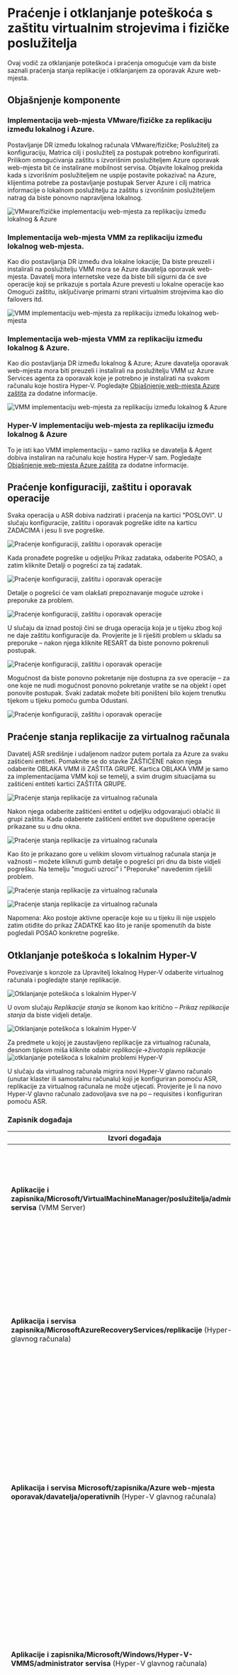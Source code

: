 <properties
    pageTitle="Praćenje i otklanjanje poteškoća s zaštitu virtualnim strojevima i fizičke poslužitelje | Microsoft Auzre" 
    description="Oporavak Azure web-mjesta koordinate replikacije, prebacivanje i oporavak virtualnih računala koja se nalazi na lokalnim poslužiteljima Azure ili sekundarni podatkovnog centra. U ovom se članku omogućuje praćenje i rješavanje problema s zaštite VMM i Hyper-V web-mjesta." 
    services="site-recovery" 
    documentationCenter="" 
    authors="anbacker" 
    manager="mkjain" 
    editor=""/>

<tags 
    ms.service="site-recovery" 
    ms.devlang="na"
    ms.topic="article"
    ms.tgt_pltfrm="na"
    ms.workload="storage-backup-recovery" 
    ms.date="10/13/2016"    
    ms.author="rajanaki"/>
    
# <a name="monitor-and-troubleshoot-protection-for-virtual-machines-and-physical-servers"></a>Praćenje i otklanjanje poteškoća s zaštitu virtualnim strojevima i fizičke poslužitelja

Ovaj vodič za otklanjanje poteškoća i praćenja omogućuje vam da biste saznali praćenja stanja replikacije i otklanjanjem za oporavak Azure web-mjesta.

## <a name="understanding-the-components"></a>Objašnjenje komponente

### <a name="vmwarephysical-site-deployment-for-replication-between-on-premises-and-azure"></a>Implementacija web-mjesta VMware/fizičke za replikaciju između lokalnog i Azure.
Postavljanje DR između lokalnog računala VMware/fizičke; Poslužitelj za konfiguraciju, Matrica cilj i poslužitelj za postupak potrebno konfigurirati. Prilikom omogućivanja zaštitu s izvorišnim poslužiteljem Azure oporavak web-mjesta bit će instalirane mobilnost servisa. Objavite lokalnog prekida kada s izvorišnim poslužiteljem ne uspije postavite pokazivač na Azure, klijentima potrebe za postavljanje postupak Server Azure i cilj matrica informacije o lokalnom poslužitelju za zaštitu s izvorišnim poslužiteljem natrag da biste ponovno napravljena lokalnog. 

![VMware/fizičke implementaciju web-mjesta za replikaciju između lokalnog & Azure](media/site-recovery-monitoring-and-troubleshooting/image18.png)

### <a name="vmm-site-deployment-for-replication-between-on-premises-site"></a>Implementacija web-mjesta VMM za replikaciju između lokalnog web-mjesta.

Kao dio postavljanja DR između dva lokalne lokacije; Da biste preuzeli i instalirali na poslužitelju VMM mora se Azure davatelja oporavak web-mjesta. Davatelj mora internetske veze da biste bili sigurni da će sve operacije koji se prikazuje s portala Azure prevesti u lokalne operacije kao Omogući zaštitu, isključivanje primarni strani virtualnim strojevima kao dio failovers itd.

![VMM implementaciju web-mjesta za replikaciju između lokalnog web-mjesta](media/site-recovery-monitoring-and-troubleshooting/image1.png)

### <a name="vmm-site-deployment-for-replication-between-on-premises--azure"></a>Implementacija web-mjesta VMM za replikaciju između lokalnog & Azure.

Kao dio postavljanja DR između lokalnog & Azure; Azure davatelja oporavak web-mjesta mora biti preuzeli i instalirali na poslužitelju VMM uz Azure Services agenta za oporavak koje je potrebno je instalirati na svakom računalu koje hostira Hyper-V. Pogledajte [Objašnjenje web-mjesta Azure zaštita](./site-recovery-understanding-site-to-azure-protection.md) za dodatne informacije.

![VMM implementaciju web-mjesta za replikaciju između lokalnog & Azure](media/site-recovery-monitoring-and-troubleshooting/image2.png)

### <a name="hyper-v-site-deployment-for-replication-between-on-premises--azure"></a>Hyper-V implementaciju web-mjesta za replikaciju između lokalnog & Azure

To je isti kao VMM implementaciju – samo razlika se davatelja & Agent dobiva instaliran na računalu koje hostira Hyper-V sam. Pogledajte [Objašnjenje web-mjesta Azure zaštita](./site-recovery-understanding-site-to-azure-protection.md) za dodatne informacije.

## <a name="monitor-configuration-protection-and-recovery-operations"></a>Praćenje konfiguraciji, zaštitu i oporavak operacije

Svaka operacija u ASR dobiva nadzirati i praćenja na kartici "POSLOVI". U slučaju konfiguracije, zaštitu i oporavak pogreške idite na karticu ZADACIMA i jesu li sve pogreške.

![Praćenje konfiguraciji, zaštitu i oporavak operacije](media/site-recovery-monitoring-and-troubleshooting/image3.png)

Kada pronađete pogreške u odjeljku Prikaz zadataka, odaberite POSAO, a zatim kliknite Detalji o pogrešci za taj zadatak.

![Praćenje konfiguraciji, zaštitu i oporavak operacije](media/site-recovery-monitoring-and-troubleshooting/image4.png)

Detalje o pogrešci će vam olakšati prepoznavanje moguće uzroke i preporuke za problem.

![Praćenje konfiguraciji, zaštitu i oporavak operacije](media/site-recovery-monitoring-and-troubleshooting/image5.png)

U slučaju da iznad postoji čini se druga operacija koja je u tijeku zbog koji ne daje zaštitu konfiguracije da. Provjerite je li riješiti problem u skladu sa preporuke – nakon njega kliknite RESART da biste ponovno pokrenuli postupak.

![Praćenje konfiguraciji, zaštitu i oporavak operacije](media/site-recovery-monitoring-and-troubleshooting/image6.png)

Mogućnost da biste ponovno pokretanje nije dostupna za sve operacije – za one koje ne nudi mogućnost ponovno pokretanje vratite se na objekt i opet ponovite postupak. Svaki zadatak možete biti poništeni bilo kojem trenutku tijekom u tijeku pomoću gumba Odustani.

![Praćenje konfiguraciji, zaštitu i oporavak operacije](media/site-recovery-monitoring-and-troubleshooting/image7.png)

## <a name="monitor-replication-health-for-virtual-machine"></a>Praćenje stanja replikacije za virtualnog računala

Davatelj ASR središnje i udaljenom nadzor putem portala za Azure za svaku zaštićeni entiteti. Pomaknite se do stavke ZAŠTIĆENE nakon njega odaberite OBLAKA VMM ili ZAŠTITA GRUPE. Kartica OBLAKA VMM je samo za implementacijama VMM koji se temelji, a svim drugim situacijama su zaštićeni entiteti kartici ZAŠTITA GRUPE.

![Praćenje stanja replikacije za virtualnog računala](media/site-recovery-monitoring-and-troubleshooting/image8.png)

Nakon njega odaberite zaštićeni entitet u odjeljku odgovarajući oblačić ili grupi zaštita. Kada odaberete zaštićeni entitet sve dopuštene operacije prikazane su u dnu okna.

![Praćenje stanja replikacije za virtualnog računala](media/site-recovery-monitoring-and-troubleshooting/image9.png)

Kao što je prikazano gore u velikim slovom virtualnog računala stanja je važnosti – možete kliknuti gumb detalje o pogrešci pri dnu da biste vidjeli pogrešku. Na temelju "mogući uzroci" i "Preporuke" navedenim riješili problem.

![Praćenje stanja replikacije za virtualnog računala](media/site-recovery-monitoring-and-troubleshooting/image10.png)

![Praćenje stanja replikacije za virtualnog računala](media/site-recovery-monitoring-and-troubleshooting/image11.png)

Napomena: Ako postoje aktivne operacije koje su u tijeku ili nije uspjelo zatim otiđite do prikaz ZADATKE kao što je ranije spomenutih da biste pogledali POSAO konkretne pogreške.

## <a name="troubleshoot-on-premises-hyper-v-issues"></a>Otklanjanje poteškoća s lokalnim Hyper-V

Povezivanje s konzole za Upravitelj lokalnog Hyper-V odaberite virtualnog računala i pogledajte stanje replikacije.

![Otklanjanje poteškoća s lokalnim Hyper-V](media/site-recovery-monitoring-and-troubleshooting/image12.png)

U ovom slučaju *Replikacije stanja* se ikonom kao kritično – *Prikaz replikacije stanja* da biste vidjeli detalje.

![Otklanjanje poteškoća s lokalnim Hyper-V](media/site-recovery-monitoring-and-troubleshooting/image13.png)

Za predmete u kojoj je zaustavljeno replikacije za virtualnog računala, desnom tipkom miša kliknite odabir *replikacije*->*životopis replikacije*
![otklanjanje poteškoća s lokalnim problemi Hyper-V](media/site-recovery-monitoring-and-troubleshooting/image19.png)

U slučaju da virtualnog računala migrira novi Hyper-V glavno računalo (unutar klaster ili samostalnu računalu) koji je konfiguriran pomoću ASR, replikacije za virtualnog računala ne može utjecati. Provjerite je li na novo Hyper-V glavno računalo zadovoljava sve na po – requisites i konfiguriran pomoću ASR.

### <a name="event-log"></a>Zapisnik događaja

| Izvori događaja                | Pojedinosti                                                                                                                                                                                           |
|-------------------------  |:------------------------------------------------------------------------------------------------------------------------------------------------------------------------------------------------------    |
| **Aplikacije i zapisnika/Microsoft/VirtualMachineManager/poslužitelja/administrator servisa** (VMM Server)   |  To omogućuje za otklanjanje poteškoća s mnogo različite vrste problema VMM korisne zapisivanje. |
| **Aplikacija i servisa zapisnika/MicrosoftAzureRecoveryServices/replikacije** (Hyper-V glavnog računala)   | To sadrži korisne zapisivanje za otklanjanje problema s za mnoge agenta servisa za Microsoft Azure oporavak. <br/> ![Izvor događaja za glavno računalo Hyper-V](media/site-recovery-monitoring-and-troubleshooting/eventviewer03.png) |
| **Aplikacija i servisa Microsoft/zapisnika/Azure web-mjesta oporavak/davatelja/operativnih** (Hyper-V glavnog računala)   | To sadrži korisne zapisivanje za otklanjanje problema s za mnoge oporavak servis sustava Microsoft Azure web-mjesta. <br/> ![Izvor događaja za glavno računalo Hyper-V](media/site-recovery-monitoring-and-troubleshooting/eventviewer02.png) |
| **Aplikacije i zapisnika/Microsoft/Windows/Hyper-V-VMMS/administrator servisa** (Hyper-V glavnog računala) | To omogućuje za otklanjanje problema s za upravljanje virtualnog računala za mnoge Hyper-V korisne zapisivanje. <br/> ![Izvor događaja za glavno računalo Hyper-V](media/site-recovery-monitoring-and-troubleshooting/eventviewer01.png) |


### <a name="hyper-v-replication-logging-options"></a>Mogućnosti zapisivanja replikacije Hyper-V

Svi događaji vezani uz u Hyper-V replike prijavljeni Hyper-V-VMMS\\administrator zapisnika koja se nalazi ispod **Zapisnici programa i servisa\\Microsoft\\Windows**. Analitički zapisnika, k tome, možete biti omogućen za Hyper-V-VMMS. Da biste omogućili ovaj zapisnik, najprije provjerite zapisnike analitička i ispravljanje pogrešaka u preglednik događaja. Otvorite preglednik događaja, zatim na **izborniku Prikaz**, kliknite **Prikaži analitički i ispravljanje pogrešaka zapisnike**.

![Otklanjanje poteškoća s lokalnim Hyper-V](media/site-recovery-monitoring-and-troubleshooting/image14.png)

Analitički zapisnika vidljiv u odjeljku Hyper-V-VMMS

![Otklanjanje poteškoća s lokalnim Hyper-V](media/site-recovery-monitoring-and-troubleshooting/image15.png)

U oknu **Akcije** kliknite **Omogući zapisnika**. Kada je omogućen, ona se pojavljuje u **Nadzor performansi** kao sesiju praćenje događaja koji se nalazi u odjeljku **skupova podataka prikupljanje.**

![Otklanjanje poteškoća s lokalnim Hyper-V](media/site-recovery-monitoring-and-troubleshooting/image16.png)

Da biste prikazali podaci prikupljeni, najprije prekid sesije praćenje onemogućivanjem zapisnik, spremite zapis i ponovno je otvorite u preglednik događaja i koristiti druge alate za pretvaranje po želji.



## <a name="reaching-out-for-microsoft-support"></a>Obraćate za Microsoft Support

### <a name="log-collection"></a>Prikupljanje zapisnika

Za zaštitu VMM web-mjesta, pogledajte [Prikupljanje zapisnika ASR pomoću alata za podršku Dijagnostika platformu (SDP)](http://social.technet.microsoft.com/wiki/contents/articles/28198.asr-data-collection-and-analysis-using-the-vmm-support-diagnostics-platform-sdp-tool.aspx) za prikupljanje potrebnih zapisnike.

Radi zaštite Hyper-V web-mjesta, preuzmite [Alat](https://dcupload.microsoft.com/tools/win7files/DIAG_ASRHyperV_global.DiagCab) i izvoditi na glavnom računalu Hyper-V prikupiti zapisnike.

Za scenarije VMware/fizičke, pogledajte [Azure zbirke web-mjesta oporavak zapisnika Zaštita od web-mjesta za VMware i fizičke](http://social.technet.microsoft.com/wiki/contents/articles/30677.azure-site-recovery-log-collection-for-vmware-and-physical-site-protection.aspx) Prikupljanje potrebnih zapisnika.

Alat za prikuplja zapisnike lokalno u odjeljku nasumičnog naziva podmapi u odjeljku **%LocalAppData%\ElevatedDiagnostics**

![Poslušajte koraci prikazani iz zaštite Hyper-V web-mjesta.](media/site-recovery-monitoring-and-troubleshooting/animate01.gif)

### <a name="opening-a-support-ticket"></a>Otvorite zahtjev za podršku možete

Da biste podigli zahtjev za podršku možete za ASR, stupili za podršku Azure pomoću URL-a na <http://aka.ms/getazuresupport>

## <a name="kb-articles"></a>Članci iz baze znanja

-   [Kako sačuvati slovo za zaštićeni virtualnim strojevima koji nije uspjela tijekom ili migrira se na Azure](http://support.microsoft.com/kb/3031135)
-   [Upravljanje lokalnim da biste korištenja propusnosti mreže Azure zaštitu](https://support.microsoft.com/kb/3056159)
-   [ASR: "klaster resursa nije moguće pronaći" Pogreška prilikom da biste omogućili zaštitu za virtualnog računala](http://support.microsoft.com/kb/3010979)
-   [Razumijevanje i otklanjanje poteškoća s vodič replike Hyper-V](http://www.microsoft.com/en-in/download/details.aspx?id=29016) 

## <a name="common-asr-errors-and-their-resolutions"></a>Uobičajene pogreške ASR i njihove razlučivosti

U nastavku su uobičajene pogreške koje se mogu pritisnete i njihova rješenja. Svaku pogrešku navedenih u zasebnu WIKI stranicu.

### <a name="general"></a>Općenito
-   <span style="color:green;">NOVO</span> [Poslove ne uspijeva uz poruku o pogrešci "operacija je u tijeku." Pogreška 505, 514, 532](http://social.technet.microsoft.com/wiki/contents/articles/32190.azure-site-recovery-jobs-failing-with-error-an-operation-is-in-progress-error-505-514-532.aspx)
-   <span style="color:green;">NOVO</span> [Zadataka koji se ne uspijeva uz poruku o pogrešci "Poslužitelj nije povezan s Internetom". Pogreška 25018](http://social.technet.microsoft.com/wiki/contents/articles/32192.azure-site-recovery-jobs-failing-with-error-server-isn-t-connected-to-the-internet-error-25018.aspx)

### <a name="setup"></a>Postavljanje
-   [Poslužitelj VMM se ne može registrirati zbog Interna pogreška. Pogledajte na prikaz zadataka na portalu za oporavak web-mjesta više pojedinosti o pogrešci. Ponovno pokrenite instalacijski program registraciju poslužitelja.](http://social.technet.microsoft.com/wiki/contents/articles/25570.the-vmm-server-cannot-be-registered-due-to-an-internal-error-please-refer-to-the-jobs-view-in-the-site-recovery-portal-for-more-details-on-the-error-run-setup-again-to-register-the-server.aspx)
-   [Upravitelj za oporavak Hyper-V sigurnog ne može uspostaviti vezu. Provjerite postavke proxy poslužitelja ili pokušajte ponovno.](http://social.technet.microsoft.com/wiki/contents/articles/25571.a-connection-cant-be-established-to-the-hyper-v-recovery-manager-vault-verify-the-proxy-settings-or-try-again-later.aspx)

### <a name="configuration"></a>Konfiguracija
-   [Nije moguće stvoriti grupu zaštita: Pojavila se pogreška prilikom preuzimanja popis poslužitelja.](http://blogs.technet.com/b/somaning/archive/2015/08/12/unable-to-create-the-protection-group-in-azure-site-recovery-portal.aspx)
-   [Glavno računalo Hyper-V klaster sadrži najmanje jedan statične mrežnog prilagodnika ili bez povezanog prilagodnika su konfigurirana za korištenje DHCP.](http://social.technet.microsoft.com/wiki/contents/articles/25498.hyper-v-host-cluster-contains-at-least-one-static-network-adapter-or-no-connected-adapters-are-configured-to-use-dhcp.aspx)
-   [VMM imaju dozvole za dovršavanje akcije](http://social.technet.microsoft.com/wiki/contents/articles/31110.vmm-does-not-have-permissions-to-complete-an-action.aspx)
-   [Ne možete odabrati račun za pohranu pretplate tijekom konfiguriranja zaštitu](http://social.technet.microsoft.com/wiki/contents/articles/32027.can-t-select-the-storage-account-within-the-subscription-while-configuring-protection.aspx)

### <a name="protection"></a>Zaštita
- <span style="color:green;">NOVO</span> Neuspjeh [omogućiti zaštitu s pogreške "zaštite nije moguće konfigurirati za virtualnog računala". Pogreška 60007, 40003](http://social.technet.microsoft.com/wiki/contents/articles/32194.azure-site-recovery-enable-protection-failing-with-error-protection-couldn-t-be-configured-for-the-virtual-machine-error-60007-40003.aspx)
- <span style="color:green;">NOVO</span> Neuspjeh [omogućiti zaštitu s pogreške "zaštite nije omogućen za virtualnog računala." Pogreška 70094](http://social.technet.microsoft.com/wiki/contents/articles/32195.azure-site-recovery-enable-protection-failing-with-error-protection-couldn-t-be-enabled-for-the-virtual-machine-error-70094.aspx)
- <span style="color:green;">NOVO</span> [Uživo pogreška pri migraciji 23848 - virtualnog računala će moguće premještati pomoću vrsta Live. To može prekinuti status zaštite oporavak virtualnog računala.](http://social.technet.microsoft.com/wiki/contents/articles/32021.live-migration-error-23848-the-virtual-machine-is-going-to-be-moved-using-type-live-this-could-break-the-recovery-protection-status-of-the-virtual-machine.aspx) 
- [Omogući zaštitu nije uspjelo jer na glavnom računalu nije instaliran Agent](http://social.technet.microsoft.com/wiki/contents/articles/31105.enable-protection-failed-since-agent-not-installed-on-host-machine.aspx)
- [Nije moguće pronaći na odgovarajuću glavno računalo za virtualnog računala replike - zbog najniža izračunati resursi](http://social.technet.microsoft.com/wiki/contents/articles/25501.a-suitable-host-for-the-replica-virtual-machine-can-t-be-found-due-to-low-compute-resources.aspx)
- [Odgovarajuću glavno računalo za replike virtualnog računala nije moguće pronaći - zbog logičke mreža priložene](http://social.technet.microsoft.com/wiki/contents/articles/25502.a-suitable-host-for-the-replica-virtual-machine-can-t-be-found-due-to-no-logical-network-attached.aspx)
- [Ne možete povezati na glavno računalo replike - veze nije moguće uspostaviti](http://social.technet.microsoft.com/wiki/contents/articles/31106.cannot-connect-to-the-replica-host-machine-connection-could-not-be-established.aspx)


### <a name="recovery"></a>Oporavak
- VMM ne možete dovršiti postupak glavno računalo-
    -   [Nije uspjelo iznad odabrane oporavak točku za virtualnog računala: Općenito pristup zabranjen pogreške.](http://social.technet.microsoft.com/wiki/contents/articles/25504.fail-over-to-the-selected-recovery-point-for-virtual-machine-general-access-denied-error.aspx)
    -   [Nije uspjelo iznad odabrane oporavak točku za virtualnog računala Hyper-V nije uspjelo: operacija prekinuta pokušajte novija točka vraćanja. (0x80004004)](http://social.technet.microsoft.com/wiki/contents/articles/25503.hyper-v-failed-to-fail-over-to-the-selected-recovery-point-for-virtual-machine-operation-aborted-try-a-more-recent-recovery-point-0x80004004.aspx)
    -   Veza s poslužiteljem nije moguće uspostaviti (0x00002EFD)
        -   [Nije uspjelo omogućiti obrnutim replikaciju za virtualnog računala Hyper-V](http://social.technet.microsoft.com/wiki/contents/articles/25505.a-connection-with-the-server-could-not-be-established-0x00002efd-hyper-v-failed-to-enable-reverse-replication-for-virtual-machine.aspx)
        -   [Nije uspjelo omogućiti replikaciju za virtualnog računala virtualnog računala Hyper-V](http://social.technet.microsoft.com/wiki/contents/articles/25506.a-connection-with-the-server-could-not-be-established-0x00002efd-hyper-v-failed-to-enable-replication-for-virtual-machine-virtual-machine.aspx)
    -   [Nije moguće izvršiti prebacivanje za virtualnog računala](http://social.technet.microsoft.com/wiki/contents/articles/25508.could-not-commit-failover-for-virtual-machine.aspx)
-   [Plan za oporavak sadrži virtualnim strojevima koji nisu jeste li spremni za planirane prebacivanje](http://social.technet.microsoft.com/wiki/contents/articles/25509.the-recovery-plan-contains-virtual-machines-which-are-not-ready-for-planned-failover.aspx)
-   [Nije spreman za planirane prebacivanje virtualnog računala](http://social.technet.microsoft.com/wiki/contents/articles/25507.the-virtual-machine-isn-t-ready-for-planned-failover.aspx)
-   [Virtualnog računala je operacijski sustav, a ne isključeno](http://social.technet.microsoft.com/wiki/contents/articles/25510.virtual-machine-is-not-running-and-is-not-powered-off.aspx)
-   [Za vrijeme odsutnosti grupiranje operacija se dogodilo virtualnog računala i prebacivanje potvrdi nije uspjela](http://social.technet.microsoft.com/wiki/contents/articles/25507.the-virtual-machine-isn-t-ready-for-planned-failover.aspx)
-   Prebacivanje test
    -   [Prebacivanje ne može se inicirati Budući da je testiranje prebacivanje u tijeku](http://social.technet.microsoft.com/wiki/contents/articles/31111.failover-could-not-be-initiated-since-test-failover-is-in-progress.aspx)
-   <span style="color:green;">NOVO</span>  Prebacivanje vrijeme uz 'PreFailoverWorkflow zadatka WaitForScriptExecutionTaskTimeout' zbog konfiguracijske postavke na mreži sigurnosne grupe vezane uz virtualnog računala ili podmreže kojem računalu pripada. Pogledajte ['PreFailoverWorkflow zadatka WaitForScriptExecutionTaskTimeout'](https://aka.ms/troubleshoot-nsg-issue-azure-site-recovery) detalje.


### <a name="configuration-server-process-server-master-target"></a>Konfiguriranje Server, poslužitelj za postupak matrica cilj
Poslužitelj za konfiguraciju (CS), postupak Server (PS), Matrica Targer (MT)
-   [ESXi glavnog računala na kojem se PS/CS hostira kao što je VM ne uspijeva s ljubičastom zaslona smrti.](http://social.technet.microsoft.com/wiki/contents/articles/31107.vmware-esxi-host-experiences-a-purple-screen-of-death.aspx)

### <a name="remote-desktop-troubleshooting-after-failover"></a>Otklanjanje poteškoća nakon prebacivanje udaljene radne površine
-   Mnogi korisnici imaju prečica problemi povezati s nije uspio putem VM u Azure. [Pomoću otklanjanje poteškoća dokument RDP na VM](http://social.technet.microsoft.com/wiki/contents/articles/31666.troubleshooting-remote-desktop-connection-after-failover-using-asr.aspx)

#### <a name="adding-a-public-ip-on-a-resource-manager-virtual-machine"></a>Dodavanje javnu IP na računalo virtualne upravitelj resursa
Ako je gumb **Poveži** na portalu zasivljen, a niste povezani s Azure putem Express usmjeravanje ili web-mjesto VPN vezu, morate je stvaranje i dodjela vaše VM javnu IP adresu mogli koristiti RDP/SSH. Slijedite korake u nastavku da biste dodali javnu IP mrežnog sučelja virtualnog računala.  

![Javnu IP na mreži sučelje nije uspjelo dodavanje putem virtualnog računala](media/site-recovery-monitoring-and-troubleshooting/createpublicip.gif)